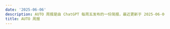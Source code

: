 ```yaml
---
date: '2025-06-06'
description: AUTO 周报是由 ChatGPT 每周五发布的一份简报，最近更新于 2025-06-06。
title: AUTO 周报
---
```

